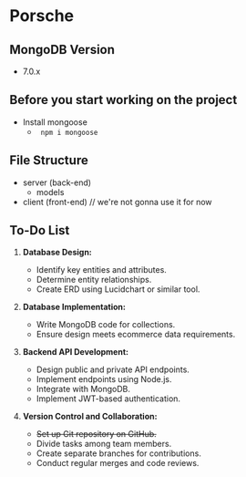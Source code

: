 # Porsche

## MongoDB Version
- 7.0.x

## Before you start working on the project 
- Install mongoose
   - ``` npm i mongoose```
## File Structure
- server (back-end)
  - models
- client (front-end) // we're not gonna use it for now

## To-Do List

1. **Database Design:**
   - Identify key entities and attributes.
   - Determine entity relationships.
   - Create ERD using Lucidchart or similar tool.

2. **Database Implementation:**
   - Write MongoDB code for collections.
   - Ensure design meets ecommerce data requirements.

3. **Backend API Development:**
   - Design public and private API endpoints.
   - Implement endpoints using Node.js.
   - Integrate with MongoDB.
   - Implement JWT-based authentication.

4. **Version Control and Collaboration:**
   - ~~Set up Git repository on GitHub.~~
   - Divide tasks among team members.
   - Create separate branches for contributions.
   - Conduct regular merges and code reviews.

